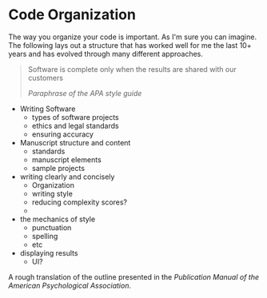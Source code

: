 # Code Organization

The way you organize your code is important. As I'm sure you can imagine. The following lays out a structure that has worked well for me the last 10+ years and has evolved through many different approaches.

> Software is complete only when the results are shared with our customers
>
> _Paraphrase of the APA style guide_

* Writing Software
  * types of software projects
  * ethics and legal standards
  * ensuring accuracy
* Manuscript structure and content
  * standards
  * manuscript elements
  * sample projects
* writing clearly and concisely
  * Organization
  * writing style
  * reducing complexity scores?
  * 
* the mechanics of style
  * punctuation
  * spelling
  * etc
* displaying results
  * UI?

A rough translation of the outline presented in the _Publication Manual of the American Psychological Association_.

